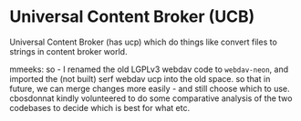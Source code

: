 # Universal Content Broker (UCB)

Universal Content Broker (has ucp) which do things like convert files to strings in content broker world.

mmeeks: so - I renamed the old LGPLv3 webdav code to `webdav-neon`, and imported
the (not built) serf webdav ucp into the old space. so that in future, we can
merge changes more easily - and still choose which to use. cbosdonnat kindly
volunteered to do some comparative analysis of the two codebases to decide which
is best for what etc.
